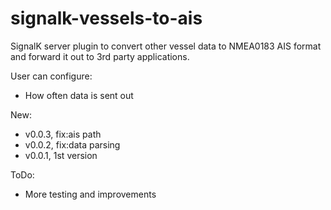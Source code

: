 # signalk-vessels-to-ais
SignalK server plugin to convert other vessel data to NMEA0183 AIS format and forward it out to 3rd party applications.

User can configure:
- How often data is sent out

New:
- v0.0.3, fix:ais path
- v0.0.2, fix:data parsing
- v0.0.1, 1st version

ToDo:
- More testing and improvements

